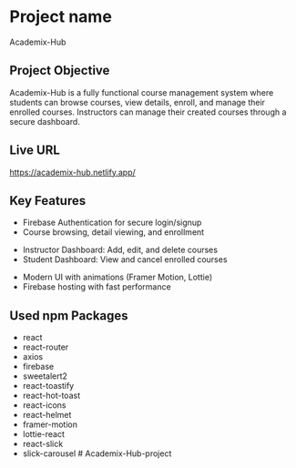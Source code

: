 # Project name
Academix-Hub

## Project Objective
Academix-Hub is a fully functional course management system where students can browse courses, view details, enroll, and manage their enrolled courses. Instructors can manage their created courses through a secure dashboard.

## Live URL
https://academix-hub.netlify.app/

## Key Features

- Firebase Authentication for secure login/signup
- Course browsing, detail viewing, and enrollment
<!-- - Displays the most popular courses based on enrollments -->
- Instructor Dashboard: Add, edit, and delete courses
- Student Dashboard: View and cancel enrolled courses
<!-- - JWT-based secure API communication -->
- Modern UI with animations (Framer Motion, Lottie)
- Firebase hosting with fast performance

## Used npm Packages

- react
- react-router
- axios
- firebase
- sweetalert2
- react-toastify
- react-hot-toast
- react-icons
- react-helmet
- framer-motion
- lottie-react
- react-slick
- slick-carousel
#   A c a d e m i x - H u b - p r o j e c t  
 